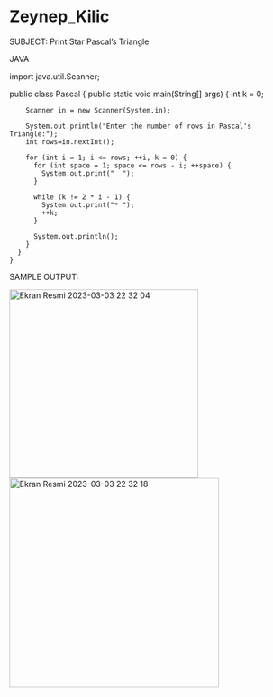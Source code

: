 # Zeynep_Kilic


SUBJECT: Print Star Pascal’s Triangle

JAVA

import java.util.Scanner;

public class Pascal {
public static void main(String[] args) {
	    int  k = 0;
	    
	    Scanner in = new Scanner(System.in);
	    
	    System.out.println("Enter the number of rows in Pascal's Triangle:");
	    int rows=in.nextInt();
	    
	    for (int i = 1; i <= rows; ++i, k = 0) {
	      for (int space = 1; space <= rows - i; ++space) {
	        System.out.print("  ");
	      }

	      while (k != 2 * i - 1) {
	        System.out.print("* ");
	        ++k;
	      }

	      System.out.println();
	    }
	  }
	}
SAMPLE OUTPUT:

<img width="335" alt="Ekran Resmi 2023-03-03 22 32 04" src="https://user-images.githubusercontent.com/119444731/222814286-903b995f-aef2-4efc-862e-50f26445931a.png">

<img width="372" alt="Ekran Resmi 2023-03-03 22 32 18" src="https://user-images.githubusercontent.com/119444731/222814299-a187d9bf-533d-49f5-9b62-b7674f205d2c.png">

